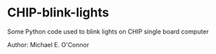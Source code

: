 # CHIP-blink-lights

Some Python code used to blink lights on CHIP single board computer

Author: Michael E. O'Connor
